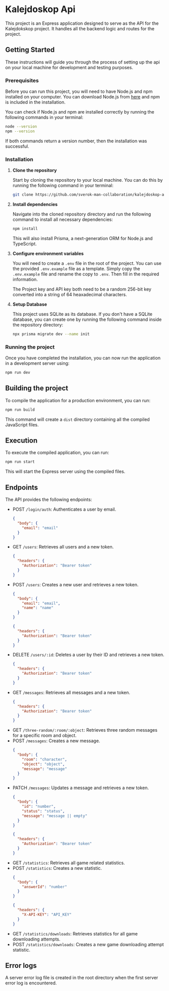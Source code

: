 # Kalejdoskop Api

This project is an Express application designed to serve as the API for the Kalejdokskop project. It handles all the backend logic and routes for the project.

## Getting Started

These instructions will guide you through the process of setting up the api on your local machine for development and testing purposes.

### Prerequisites

Before you can run this project, you will need to have Node.js and npm installed on your computer. You can download Node.js from [here](https://nodejs.org/) and npm is included in the installation.

You can check if Node.js and npm are installed correctly by running the following commands in your terminal:

```sh
node --version
npm --version
```

If both commands return a version number, then the installation was successful.

### Installation

1. **Clone the repository**

   Start by cloning the repository to your local machine. You can do this by running the following command in your terminal:

   ```sh
   git clone https://github.com/sverok-man-collaboration/kalejdoskop-api.git
   ```

2. **Install dependencies**

   Navigate into the cloned repository directory and run the following command to install all necessary dependencies:

   ```sh
   npm install
   ```

   This will also install Prisma, a next-generation ORM for Node.js and TypeScript.

3. **Configure environment variables**

   You will need to create a `.env` file in the root of the project. You can use the provided `.env.example` file as a template. Simply copy the `.env.example` file and rename the copy to `.env`. Then fill in the required information.

   The Project key and API key both need to be a random 256-bit key converted into a string of 64 heaxadecimal characters.

4. **Setup Database**

   This project uses SQLite as its database. If you don't have a SQLite database, you can create one by running the following command inside the repository directory:

   ```sh
   npx prisma migrate dev --name init
   ```

### Running the project

Once you have completed the installation, you can now run the application in a development server using:

```sh
npm run dev
```

## Building the project

To compile the application for a production environment, you can run:

```sh
npm run build
```

This command will create a `dist` directory containing all the compiled JavaScript files.

## Execution

To execute the compiled application, you can run:

```sh
npm run start
```

This will start the Express server using the compiled files.

## Endpoints

The API provides the following endpoints:

- POST `/login/auth`: Authenticates a user by email.
  ```json
  {
    "body": {
      "email": "email"
    }
  }
  ```
- GET `/users`: Retrieves all users and a new token.
  ```json
  {
    "headers": {
      "Authorization": "Bearer token"
    }
  }
  ```
- POST `/users`: Creates a new user and retrieves a new token.
  ```json
  {
    "body": {
      "email": "email",
      "name": "name"
    }
  }
  ```
  ```json
  {
    "headers": {
      "Authorization": "Bearer token"
    }
  }
  ```
- DELETE `/users/:id`: Deletes a user by their ID and retrieves a new token.
  ```json
  {
    "headers": {
      "Authorization": "Bearer token"
    }
  }
  ```
- GET `/messages`: Retrieves all messages and a new token.
  ```json
  {
    "headers": {
      "Authorization": "Bearer token"
    }
  }
  ```
- GET `/three-random/:room/:object`: Retrieves three random messages for a specific room and object.
- POST `/messages`: Creates a new message.
  ```json
  {
    "body": {
      "room": "character",
      "object": "object",
      "message": "message"
    }
  }
  ```
- PATCH `/messages`: Updates a message and retrieves a new token.
  ```json
  {
    "body": {
      "id": "number",
      "status": "status",
      "message": "message || empty"
    }
  }
  ```
  ```json
  {
    "headers": {
      "Authorization": "Bearer token"
    }
  }
  ```
- GET `/statistics`: Retrieves all game related statistics.
- POST `/statistics`: Creates a new statistic.
  ```json
  {
    "body": {
      "answerId": "number"
    }
  }
  ```
  ```json
  {
    "headers": {
      "X-API-KEY": "API_KEY"
    }
  }
  ```
- GET `/statistics/downloads`: Retrieves statistics for all game downloading attempts.
- POST `/statistics/downloads`: Creates a new game downloading attempt statistic.

## Error logs

A server error log file is created in the root directory when the first server error log is encountered.
